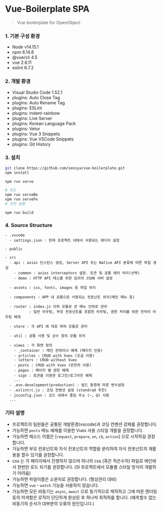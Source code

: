 # Vue-Boilerplate SPA
> Vue-boilerplate for OpenObject

### 1. 기본 구성 환경 
- Node v14.15.1
- npm 6.14.8
- @vue/cli 4.5
- vue 2.6.11
- eslint 6.7.2


### 2. 개발 환경
- Visual Studio Code 1.52.1
- plugins: Auto Close Tag
- plugins: Auto Rename Tag
- plugins: ESLint
- plugins: indent-rainbow
- plugins: Live Server
- plugins: Korean Language Pack
- plugins: Vetur
- plugins: Vue 3 Snippets
- plugins: Vue VSCode Snippets
- plugins: Git History


### 3. 설치
```sh
git clone https://github.com/seniya/vue-boilerplate.git
npm install

npm run serve 

# 또는 
npm run serveBe 
npm run serveFe 
# 각각 실행

npm run build
```

### 4. Source Structure

```
- .vscode
  - settings.json : 현재 프로젝트 내에서 사용되는 에디터 설정

- public 

- src 
  - api : axios 인스턴스 생성, Server API 또는 Native API 분류에 따른 파일 생성
    - common : axios interceptors 설정. 토큰 및 공통 에러 처리(선택) 
    - demo : HTTP API 테스를 위한 임의의 JSON 서버 설정

  - assets : css, fonts, images 등 파일 위치

  - components : APP 내 공통으로 사용되는 컨포넌트 위치(메인 메뉴 등)
    
  - router : index.js 이하 모듈로 큰 메뉴 단위로 관리
           : 일반 라우팅, 부모 컨포넌트를 포함한 라우팅, 권한 처리를 위한 전처리 라우팅 예제

  - store : 각 API 에 대응 하여 모듈로 관리

  - util : 공통 사용 및 상수 정의 모듈 위치

  - views : 각 화면 정의
    - _container : 메인 컨테이너 예제 (페이지 인증)
    - articles : CRUD with Vuex (조금 이용)
    - letters : CRUD without Vuex 
    - posts : CRUD with Vuex (완전히 이용)
    - pages : 페이지 별 권한 예제
    - sign : 토큰을 이용한 로그인/로그아웃 예제
    ...
  - .evn.development(production) : 빌드 환경에 따른 변수설정
  - .eslintrc.js : 코딩 컨벤션 설정 (standrad 추천)
  - jsconfig.json : 코드 내에서 줄임 주소 (~, @) 사용
  ...

```

### 기타 설명
- 프로젝트의 팀원들은 공통된 개발환경(vscode)과 코딩 컨벤션 강제를 권장합니다.
- 가능하면 `posts` 메뉴 예제를 이용한 Vuex 사용 스타일 개발을 권장합니다.
- 가능하면 메소드 이름은 [`request`, `prepare`, `on`, `cb`, `action`] 으로 시작하길 권장합니다.
- 가능하면 부모 컨포넌트와 자식 컨포넌트의 역할을 분리하여 자식 컨포넌트의 재활용을 할수 있기를 권장합니다.
- css 는 각 페이지에서 진행하지 않으며 하나의 css (혹은 적은수의) 파일로 메인에서 한번만 로드 되기를 권장합니다. (SI 프로젝트에서 모듈별 스타일 방식이 개발하기 어려움)
- 가능하면 파일이름은 소문자로 권장합니다. (형상관리 대비)
- 가능하면 `vue` - `watch` 기능을 사용하지 않습니다.
- 가능하면 모든 비동기는 `async`, `await` 으로 동기적으로 제작하고 그에 따른 렌더링등의 어색함은 로직이 단단하게 완성된 후 하나씩 최적하를 합니다. (예측할수 없는 비동기의 순서가 대부분의 오류의 원인입니다.)



